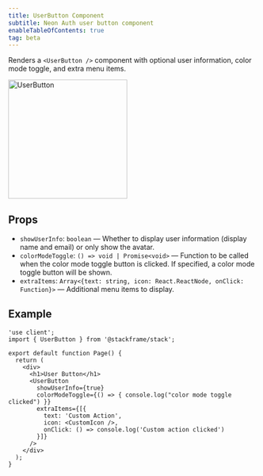 ```yaml
---
title: UserButton Component
subtitle: Neon Auth user button component
enableTableOfContents: true
tag: beta
---
```


Renders a `<UserButton />` component with optional user information, color mode toggle, and extra menu items.

<img src="/docs/neon-auth/user-button.png" alt="UserButton" width="240" />

## Props

- `showUserInfo`: `boolean` — Whether to display user information (display name and email) or only show the avatar.
- `colorModeToggle`: `() => void | Promise<void>` — Function to be called when the color mode toggle button is clicked. If specified, a color mode toggle button will be shown.
- `extraItems`: `Array<{text: string, icon: React.ReactNode, onClick: Function}>` — Additional menu items to display.

## Example

```tsx
'use client';
import { UserButton } from '@stackframe/stack';

export default function Page() {
  return (
    <div>
      <h1>User Button</h1>
      <UserButton
        showUserInfo={true}
        colorModeToggle={() => { console.log("color mode toggle clicked") }}
        extraItems={[{
          text: 'Custom Action',
          icon: <CustomIcon />,
          onClick: () => console.log('Custom action clicked')
        }]}
      />
    </div>
  );
}
```
